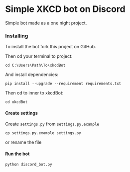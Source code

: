 # Simple XKCD bot on Discord

Simple bot made as a one night project.

### Installing
To install the bot fork this project on GitHub.

Then cd your terminal to project:

`cd C:\Users\Path\To\xkcdBot`

And install dependencies:

`pip install --upgrade --requirement requirements.txt`

Then cd to inner to xkcdBot:

`cd xkcdBot`

#### Create settings
Create `settings.py` from `settings.py.example`

`cp settings.py.example settings.py`

or rename the file

#### Run the bot

`python discord_bot.py`
